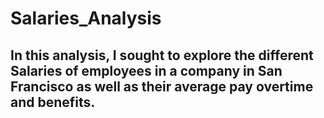 # Salaries_Analysis

## In this analysis, I sought to explore the different Salaries of employees in a company in San Francisco as well as their average pay overtime and benefits.
